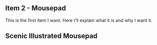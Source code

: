 ## Item 2 - Mousepad
<p> This is the first item I want. Here I'll explain what it is and why I want it. </p>

## Scenic Illustrated Mousepad
